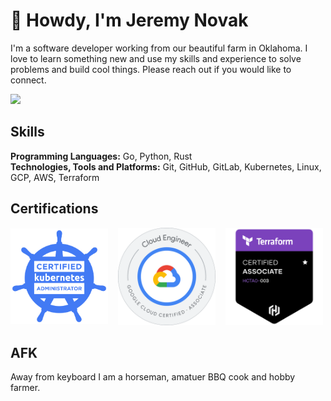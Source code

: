 # 👋 Howdy, I'm Jeremy Novak

I'm a software developer working from our beautiful farm in Oklahoma. I love to learn something new and use my 
skills and experience to solve problems and build cool things. Please reach out if you would like to connect.  

<a href="https://linkedin.com/in/jgndev" title="Linkedin"><img src="https://img.shields.io/badge/LinkedIn-0077B5?style=for-the-badge&logo=linkedin&logoColor=white"></a>

## Skills

**Programming Languages:** Go, Python, Rust    
**Technologies, Tools and Platforms:** Git, GitHub, GitLab, Kubernetes, Linux, GCP, AWS, Terraform   


## Certifications

<div style="display: flex; justify-content: start; align-items: center; gap: 1rem;">
    <a href="https://www.credly.com/badges/fb5cbf16-55bc-438b-9983-578841304de5/public_url"><img src="img/cka-badge.svg" alt="Certified Kubernetes Administrator" title="Certified Kubernetes Administrator" width="156"/></a>
    <a href="https://www.credly.com/badges/93f52a6f-2425-4d88-b952-d45f9fbf475e/public_url"><img src="img/ace.png" alt="Google Certified Associate Cloud Engineer" title="Google Certified Associate Cloud Engineer" width="156"/></a>
    <a href="https://www.credly.com/badges/15035634-0643-4d71-8ec6-0fccbd9864a7/public_url"><img src="img/terraform.png" alt="HashiCorp Certified Terraform Associate" title="HashiCorp Certified Terraform Associate" width="156"/></a>
</div>

## AFK

Away from keyboard I am a horseman, amatuer BBQ cook and hobby farmer. 
